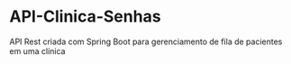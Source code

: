 # API-Clinica-Senhas
API Rest criada com Spring Boot para gerenciamento de fila de pacientes em uma clínica
